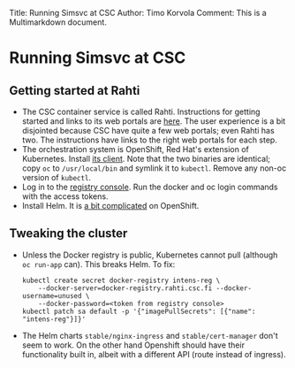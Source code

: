 Title: Running Simsvc at CSC
Author: Timo Korvola
Comment: This is a Multimarkdown document.

# Running Simsvc at CSC

## Getting started at Rahti

- The CSC container service is called Rahti.  Instructions for getting
  started and links to its web portals are
  [here](https://rahti.csc.fi).  The user experience is a bit
  disjointed because CSC have quite a few web portals; even Rahti has
  two.  The instructions have links to the right web portals for each step.
- The orchestration system is OpenShift, Red Hat's extension of
  Kubernetes.  Install [its
  client](https://github.com/openshift/origin/releases).  Note that
  the two binaries are identical; copy `oc` to `/usr/local/bin` and
  symlink it to `kubectl`.  Remove any non-oc version of `kubectl`.
- Log in to the [registry
  console](https://registry-console.rahti.csc.fi/registry).  Run the
  docker and oc login commands with the access tokens.
- Install Helm.  It is [a bit
  complicated](https://blog.openshift.com/getting-started-helm-openshift/)
  on OpenShift.

## Tweaking the cluster

- Unless the Docker registry is public, Kubernetes cannot pull
  (although `oc run-app` can).  This breaks Helm.  To fix:
    ```
    kubectl create secret docker-registry intens-reg \
        --docker-server=docker-registry.rahti.csc.fi --docker-username=unused \
        --docker-password=<token from registry console>
    kubectl patch sa default -p '{"imagePullSecrets": [{"name": "intens-reg"}]}'
    ```
- The Helm charts `stable/nginx-ingress` and `stable/cert-manager`
  don't seem to work.  On the other hand Openshift should have their
  functionality built in, albeit with a different API (route
  instead of ingress).
